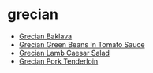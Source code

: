 # grecian

 * [Grecian Baklava](../../index/g/grecian-baklava.json)
 * [Grecian Green Beans In Tomato Sauce](../../index/g/grecian-green-beans-in-tomato-sauce.json)
 * [Grecian Lamb Caesar Salad](../../index/g/grecian-lamb-caesar-salad.json)
 * [Grecian Pork Tenderloin](../../index/g/grecian-pork-tenderloin.json)
